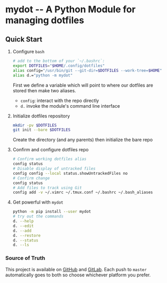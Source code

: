 # mydot -- A Python Module for managing dotfiles

## Quick Start

1. Configure `bash`

    ```bash
    # add to the bottom of your `~/.bashrc`:
    export DOTFILES="$HOME/.config/dotfiles"
    alias config="/usr/bin/git --git-dir=$DOTFILES --work-tree=$HOME"
    alias d.="python -m mydot"
    ```

    First we define a variable which will point to where our dotfiles are stored then make two aliases. 

    - `config`: interact with the repo directly
    - `d.` invoke the module's command line interface

2. Initialize dotfiles repository

    ```bash
    mkdir -pv $DOTFILES
    git init --bare $DOTFILES
    ```

    Create the directory (and any parents) then initialize the bare repo

3. Confirm and configure dotfiles repo

    ```bash
    # Confirm working dotfiles alias
    config status
    # Disable display of untracked files
    config config --local status.showUntrackedFiles no
    # Confirm change
    config status
    # Add files to track using Git
    config add -v ~/.vimrc ~/.tmux.conf ~/.bashrc ~/.bash_aliases
    ```

4. Get powerful with `mydot`

    ```bash
    python -m pip install --user mydot
    # try out the commands
    d. --help
    d. --edit
    d. --add
    d. --restore
    d. --status
    d. --ls
    ```

### Source of Truth

This project is available on [GitHub][github] and [GitLab][gitlab]. Each push to 
`master` automatically goes to both so choose whichever platform you prefer.

[github]: <https://github.com/gikeymarcia/mydot>
"Follow and Contribute on GitHub"
[gitlab]: <https://gitlab.com/gikeymarcia/mydot>
"Follow and Contribute on GitLab"
